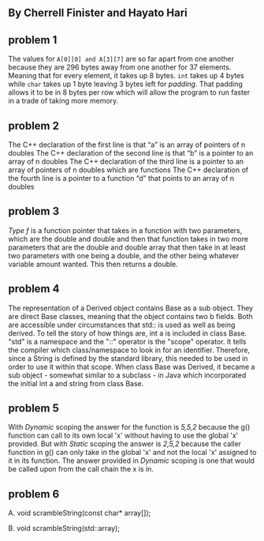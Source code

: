 ## By Cherrell Finister and Hayato Hari

## problem 1
  The values for `A[0][0] and A[3][7]` are so far apart from one another
  because they are 296 bytes away from one another for 37 elements. Meaning that
  for every element, it takes up 8 bytes. `int` takes up 4 bytes while `char` takes
  up 1 byte leaving 3 bytes left for *padding*. That padding allows it to be in
  8 bytes per row which will allow the program to run faster in a trade of taking
  more memory.

## problem 2
The C++ declaration of the first line is that “a” is an array of pointers of n doubles
The C++ declaration of the second line is that “b” is a pointer to an array of n doubles
The C++ declaration of the third line is a pointer to an array of pointers of n doubles which are functions
The C++ declaration of the fourth line is a pointer to a function “d” that points to an array of n doubles

## problem 3
*Type f* is a function pointer that takes in a function with two parameters,
which are the double and double and then that function takes in two more
parameters that are the double and double array that then take in at least
two parameters with one being a double, and the other being whatever variable
amount wanted. This then returns a double.

## problem 4
The representation of a Derived object contains Base as a sub object. They are
direct Base classes, meaning that the object contains two b fields. Both are
accessible under circumstances that std:: is used as well as being derived.
To tell the story of how things are, int a is included in class Base. "std" is
a namespace and the "::" operator is the "scope" operator. It tells the compiler
which class/namespace to look in for an identifier. Therefore, since a String is
defined by the standard library, this needed to be used in order to use it within
that scope. When class Base was Derived, it became a sub object - somewhat
 similar to a subclass - in Java which incorporated the initial int a and
 string from class Base.

## problem 5
With *Dynamic* scoping the answer for the function is *5,5,2* because the g() function
can call to its own local 'x' without having to use the global 'x' provided. But
with *Static* scoping the answer is *2,5,2* because the caller function in
g() can only take in the global 'x' and not the local 'x' assigned to it in
its function. The answer provided in _Dynamic_ scoping is one that would be
called upon from the call chain the x is in.

## problem 6
A. void scrambleString(const char* array[]);

B. void scrambleString(std::array);
